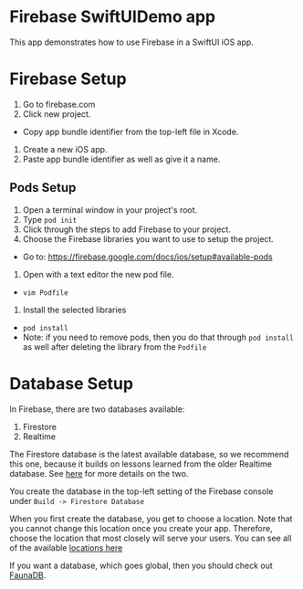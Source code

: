 # Firebase SwiftUIDemo app
This app demonstrates how to use Firebase in a SwiftUI iOS app.

# Firebase Setup
1) Go to firebase.com
1) Click new project.
  - Copy app bundle identifier from the top-left file in Xcode.
1) Create a new iOS app.
1) Paste app bundle identifier as well as give it a name.

## Pods Setup
1) Open a terminal window in your project's root.
1) Type `pod init`
1) Click through the steps to add Firebase to your project.
1) Choose the Firebase libraries you want to use to setup the project.
  - Go to: https://firebase.google.com/docs/ios/setup#available-pods
1) Open with a text editor the new pod file.
  - `vim Podfile`
1) Install the selected libraries
  - `pod install`
  - Note: if you need to remove pods, then you do that through `pod install` as well after deleting
  the library from the `Podfile`

# Database Setup
In Firebase, there are two databases available:
1) Firestore
2) Realtime

The Firestore database is the latest available database, so we recommend this one, because it builds
on lessons learned from the older Realtime database. See
 [here](https://firebase.google.com/docs/database/rtdb-vs-firestore) for more details on the two.

You create the database in the top-left setting of the Firebase console under `Build -> Firestore Database`

When you first create the database, you get to choose a location. Note that you cannot change this location
once you create your app. Therefore, choose the location that most closely will serve your users. You can
see all of the available [locations here](https://cloud.google.com/firestore/docs/locations)

If you want a database, which goes global, then you should check out [FaunaDB](www.fauna.com).


